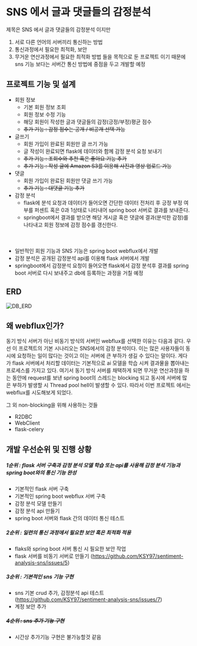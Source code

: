 # SNS 에서 글과 댓글들의 감정분석
제목은 SNS 에서 글과 댓글들의 감정분석 이지만
1. 서로 다른 언어의 서버끼리 통신하는 방법
2. 통신과정에서 필요한 최적화, 보안
3. 무거운 연산과정에서 필요한 최적화 방법
들을 목적으로 둔 프로젝트 이기 때문에 sns 기능 보다는 서버간 통신 방법에 중점을 두고 개발할 예정

## 프로젝트 기능 및 설계

- 회원 정보
  - 기본 회원 정보 조회
  - 회원 정보 수정 기능
  - 해당 회원이 작성한 글과 댓글들의 감정(긍정/부정)평균 점수
  - ~~추가 기능 : 감정 점수는 공개 / 비공개 선택 가능~~
- 글쓰기
  - 회원 가입이 완료된 회원만 글 쓰기 가능
  - 글 작성이 완료되면 flask에 데이터와 함께 감정 분석 요청 보내기
  - ~~추가 기능 : 조회수와 추천 혹은 좋아요 기능 추가~~
  - ~~추가 기능 : 작성 글에 Amazon S3를 이용해 사진과 영상 업로드 가능~~
- 댓글
  - 회원 가입이 완료된 회원만 댓글 쓰기 가능
  - ~~추가 기능 : 대댓글 기능 추가~~
- 감정 분석
  - flask에 분석 요청과 데이터가 들어오면 간단한 데이터 전처리 후 긍정 부정 여부를 퍼센트 혹은 0과 1상태로 나타내어 spring boot 서버로 결과를 보내준다.
  - springboot에서 결과를 받으면 해당 게시글 혹은 댓글에 결과(분석한 감정)를 나타내고 회원 정보에 감정 점수를 갱신한다.
<br/><br/><br/><br/>
- 일반적인 회원 기능과 SNS 기능은 spring boot webflux에서 개발
- 감정 분석은 공개된 감정분석 api를 이용해 flask 서버에서 개발
- springboot에서 감정분석 요청이 들어오면 flask에서 감정 분석후 결과를 spring boot 서버로 다시 보내주고 db에 등록하는 과정을 거칠 예정

## ERD
![DB_ERD](https://github.com/KSY97/sentiment-analysis-sns/assets/107971572/549f3919-fc6a-43d2-a98b-78be7768e2f9)

## 왜 webflux인가?
동기 방식 서버가 아닌 비동기 방식의 서버인 webflux를 선택한 이유는 다음과 같다.
우선 이 프로젝트의 기본 시나리오는 SNS에서의 감정 분석이다. 이는 많은 사용자들이 동시에 요청하는 일이 많다는 것이고 이는 서버에 큰 부하가 생길 수 있다는 말이다.
게다가 flask 서버에서 처리할 데이터는 기본적으로 ai 모델을 학습 시켜 결과물을 뽑아내는 프로세스를 가지고 있다. 여기서 동기 방식 서버를 채택하게 되면
무거운 연산과정을 하는 동안에 request를 보낸 spring boot의 스레드는 blocking 되고 동시에 서버에 많은 부하가 발생할 시 Thread pool hell이 발생할 수 있다.
따라서 이번 프로젝트 에서는 webflux를 시도해보게 되었다.
<br/>

그 외 non-blocking을 위해 사용하는 것들
- R2DBC
- WebClient
- flask-celery

## 개발 우선순위 및 진행 상황

##### 1순위 : flask 서버 구축과 감정 분석 모델 학습 또는 api를 사용해 감정 분석 기능과 spring boot와의 통신 기능 완성
  - 기본적인 flask 서버 구축
  - 기본적인 spring boot webflux 서버 구축
  - 감정 분석 모델 만들기
  - 감정 분석 api 만들기
  - spring boot 서버와 flask 간의 데이터 통신 테스트

##### 2순위 : 일련의 통신 과정에서 필요한 보안 혹은 최적화 적용
  - flaks와 spring boot 서버 통신 시 필요한 보안 작업
  - flask 서버를 비동기 서버로 만들기 (https://github.com/KSY97/sentiment-analysis-sns/issues/5)

##### 3순위 : 기본적인 sns 기능 구현
  - sns 기본 crud 추가, 감정분석 api 테스트 (https://github.com/KSY97/sentiment-analysis-sns/issues/7)
  - 계정 보안 추가

##### ~~4순위 : sns 추가 기능 구현~~
  - 시간상 추가기능 구현은 불가능할것 같음
